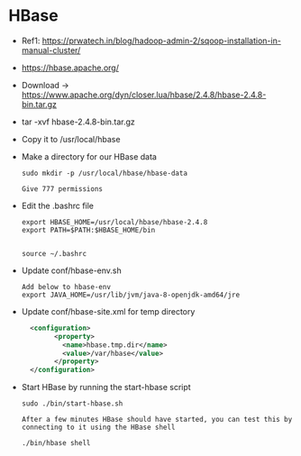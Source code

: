 # HBase  

- Ref1: https://prwatech.in/blog/hadoop-admin-2/sqoop-installation-in-manual-cluster/
  
- https://hbase.apache.org/

- Download -> https://www.apache.org/dyn/closer.lua/hbase/2.4.8/hbase-2.4.8-bin.tar.gz

- tar  -xvf hbase-2.4.8-bin.tar.gz

- Copy it to /usr/local/hbase

- Make a directory for our HBase data
   
   ```
   sudo mkdir -p /usr/local/hbase/hbase-data
   
   Give 777 permissions 
   ```

- Edit the .bashrc file

    ```
	export HBASE_HOME=/usr/local/hbase/hbase-2.4.8
	export PATH=$PATH:$HBASE_HOME/bin
	
	
	source ~/.bashrc

	```
	
- Update  conf/hbase-env.sh

  ```
  Add below to hbase-env 
  export JAVA_HOME=/usr/lib/jvm/java-8-openjdk-amd64/jre
  ``` 

- Update conf/hbase-site.xml for temp directory

  ```xml
    <configuration>
		  <property>
			<name>hbase.tmp.dir</name>
			<value>/var/hbase</value>
		  </property>
	</configuration>
  ```
  
- Start HBase by running the start-hbase script

   ```
   sudo ./bin/start-hbase.sh
   
   After a few minutes HBase should have started, you can test this by connecting to it using the HBase shell

   ./bin/hbase shell
   
   ```
	